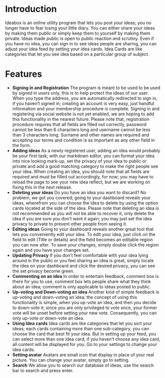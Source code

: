 # Introduction
Ideabox is an online utility program that lets you post your ideas; you no longer have to fear losing your little diary. You can either share your ideas by making them public or simply keep them to yourself by making them private. Ideas made public is open to public reaction and scrutiny.
Even if you have no idea, you can sign in to see ideas people are sharing, you can adjust your idea feed by setting your idea cards. Idea Cards are like categories that let you see idea based on a particular group of subject.
# Features
*  **Signing in and Registration**
The program is meant to be used to be used by signed in users only, this is to help protect the ideas of our user. When you type the address, you are automatically redirected to sign in, if you haven’t signed in; creating an account is very easy, just handful information and your membership procedure is complete. Signing in and registering via social website is not yet enabled, we are hoping to add this functionality in the nearest future. Please note that, registration procedure requires that all fields are filled out correctly, password cannot be less than 6 characters long and username cannot be less than 3 characters long. Surname and other names are required and accepting our terms and condition is as important as any other field in the form.
* **Adding ideas**
As a newly registered user, adding an idea would probably be your first task; with our markdown editor, you can format your idea into nice looking mark-up, set the privacy of your idea to public or private and add a good matching category to make the right people see your idea. When creating an idea, you should note that all fields are required and must be filled out accordingly, for now; you may have to reload the page to see your new idea reflect, but we are working on fixing this in the next release.
* **Deleting your ideas**
Do you have an idea you want to discard? No problem, we got you covered; going to your dashboard reveals your ideas, wherefrom you can choose the idea to delete by using the option cards located at the side of the idea. Please note that deleting an idea is not recommended as you will not be able to recover it, only delete the idea if you are sure you don’t want it again; you may just set the idea privacy to private to prevent other people from seeing it.
* **Editing ideas**
Going to your dashboard reveals another great tool that lets you conveniently edit your idea. To edit your idea, just click on the field to edit (Title or details) and the field becomes an editable region you can now alter. To save your changes, simply double click the region again and you have your changes set.
* **Updating Privacy**
If you don’t feel comfortable with your idea lying around in the public or you feel sharing an idea is great, simply locate the idea on your dashboard and click the desired privacy, you can see the set privacy become green.
* **Commenting on an idea**
In order to entertain feedback, comment box is there for you to use, comment box lets people share what they think about an idea; comment is only applicable to ideas posted to public.
* **Up-voting and Down-voting an idea**
Another kind of simple feedback is up-voting and down-voting an idea; the concept of using this functionality is simple, when you up-vote an idea, and then you decide to down-vote it; since you are only privileged to vote once, your former vote  will be unset before setting your new vote. Consequently, you can only up-vote or down-vote an idea.
* **Using Idea cards**
Idea cards are like categories that let you sort your ideas; each cards containing more than one sub-category, you can choose the card that best fit your idea. But in setting up your feed, you can select more than one idea card, if you haven’t choose any idea card, all content will be displayed for you. Go to your settings to change your idea cards.
* **Setting avatar**
Avatars are small icon that display in place of your real picture. You can change your avatar, simply go to setting.
* **Search**
We allow you to search our database of ideas, use the search bar to search and press enter.


